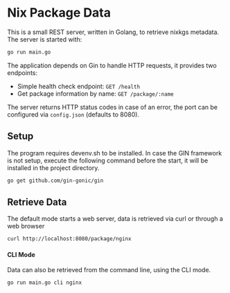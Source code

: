 # Nix Package Data

This is a small REST server, written in Golang, to retrieve nixkgs metadata. The server is started with:

```bash
go run main.go
```

The application depends on Gin to handle HTTP requests, it provides two endpoints:

* Simple health check endpoint: `GET /health`
* Get package information by name: `GET /package/:name`

The server returns HTTP status codes in case of an error, the port can be configured via `config.json` (defaults to 8080).

## Setup

The program requires devenv.sh to be installed. In case the GIN framework is not setup, execute the following command before the start, it will be installed in the project directory.

```bash
go get github.com/gin-gonic/gin
```

## Retrieve Data

The default mode starts a web server, data is retrieved via curl or through a web browser

```bash
curl http://localhost:8080/package/nginx
```

#### CLI Mode

Data can also be retrieved from the command line, using the CLI mode.

```bash
go run main.go cli nginx
```
